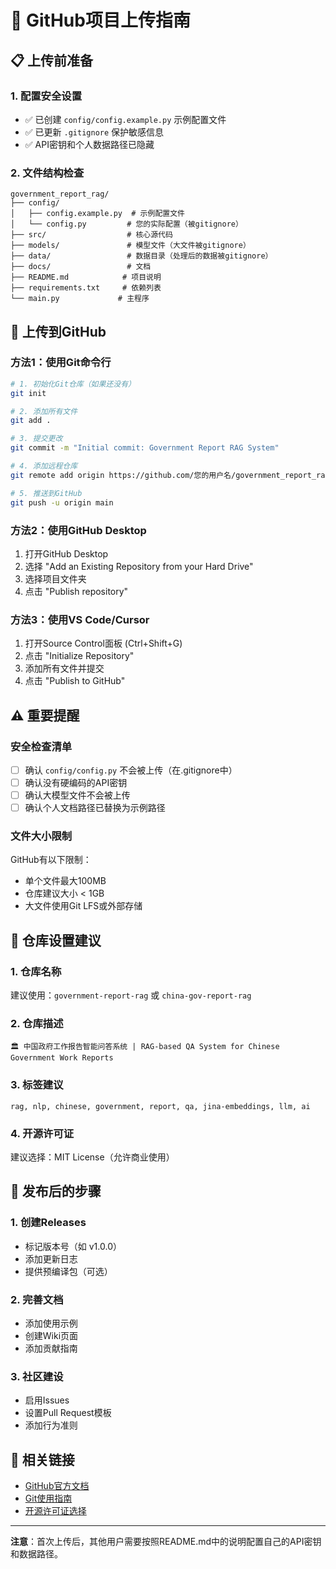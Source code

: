 # 🚀 GitHub项目上传指南

## 📋 上传前准备

### 1. 配置安全设置
- ✅ 已创建 `config/config.example.py` 示例配置文件
- ✅ 已更新 `.gitignore` 保护敏感信息
- ✅ API密钥和个人数据路径已隐藏

### 2. 文件结构检查
```
government_report_rag/
├── config/
│   ├── config.example.py  # 示例配置文件
│   └── config.py         # 您的实际配置（被gitignore）
├── src/                  # 核心源代码
├── models/               # 模型文件（大文件被gitignore）
├── data/                 # 数据目录（处理后的数据被gitignore）
├── docs/                 # 文档
├── README.md            # 项目说明
├── requirements.txt     # 依赖列表
└── main.py             # 主程序
```

## 🔧 上传到GitHub

### 方法1：使用Git命令行
```bash
# 1. 初始化Git仓库（如果还没有）
git init

# 2. 添加所有文件
git add .

# 3. 提交更改
git commit -m "Initial commit: Government Report RAG System"

# 4. 添加远程仓库
git remote add origin https://github.com/您的用户名/government_report_rag.git

# 5. 推送到GitHub
git push -u origin main
```

### 方法2：使用GitHub Desktop
1. 打开GitHub Desktop
2. 选择 "Add an Existing Repository from your Hard Drive"
3. 选择项目文件夹
4. 点击 "Publish repository"

### 方法3：使用VS Code/Cursor
1. 打开Source Control面板 (Ctrl+Shift+G)
2. 点击 "Initialize Repository"
3. 添加所有文件并提交
4. 点击 "Publish to GitHub"

## ⚠️ 重要提醒

### 安全检查清单
- [ ] 确认 `config/config.py` 不会被上传（在.gitignore中）
- [ ] 确认没有硬编码的API密钥
- [ ] 确认大模型文件不会被上传
- [ ] 确认个人文档路径已替换为示例路径

### 文件大小限制
GitHub有以下限制：
- 单个文件最大100MB
- 仓库建议大小 < 1GB
- 大文件使用Git LFS或外部存储

## 📝 仓库设置建议

### 1. 仓库名称
建议使用：`government-report-rag` 或 `china-gov-report-rag`

### 2. 仓库描述
```
🏛️ 中国政府工作报告智能问答系统 | RAG-based QA System for Chinese Government Work Reports
```

### 3. 标签建议
```
rag, nlp, chinese, government, report, qa, jina-embeddings, llm, ai
```

### 4. 开源许可证
建议选择：MIT License（允许商业使用）

## 🎯 发布后的步骤

### 1. 创建Releases
- 标记版本号（如 v1.0.0）
- 添加更新日志
- 提供预编译包（可选）

### 2. 完善文档
- 添加使用示例
- 创建Wiki页面
- 添加贡献指南

### 3. 社区建设
- 启用Issues
- 设置Pull Request模板
- 添加行为准则

## 🔗 相关链接

- [GitHub官方文档](https://docs.github.com/)
- [Git使用指南](https://git-scm.com/docs)
- [开源许可证选择](https://choosealicense.com/)

---

**注意**：首次上传后，其他用户需要按照README.md中的说明配置自己的API密钥和数据路径。 